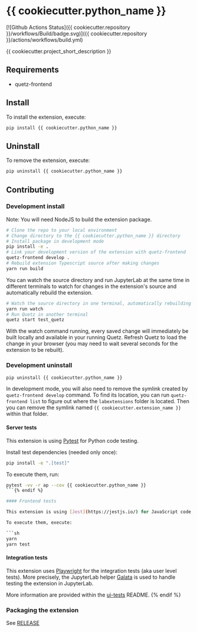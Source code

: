 # {{ cookiecutter.python_name }}

[![Github Actions Status]({{ cookiecutter.repository }}/workflows/Build/badge.svg)]({{ cookiecutter.repository }}/actions/workflows/build.yml)

{{ cookiecutter.project_short_description }}


## Requirements

* quetz-frontend

## Install

To install the extension, execute:

```bash
pip install {{ cookiecutter.python_name }}
```

## Uninstall

To remove the extension, execute:

```bash
pip uninstall {{ cookiecutter.python_name }}
```
## Contributing

### Development install

Note: You will need NodeJS to build the extension package.

```bash
# Clone the repo to your local environment
# Change directory to the {{ cookiecutter.python_name }} directory
# Install package in development mode
pip install -e .
# Link your development version of the extension with quetz-frontend
quetz-frontend develop .
# Rebuild extension Typescript source after making changes
yarn run build
```

You can watch the source directory and run JupyterLab at the same time in different terminals to watch for changes in the extension's source and automatically rebuild the extension.

```bash
# Watch the source directory in one terminal, automatically rebuilding when needed
yarn run watch
# Run Quetz in another terminal
quetz start test_quetz
```

With the watch command running, every saved change will immediately be built locally and available in your running Quetz. Refresh Quetz to load the change in your browser (you may need to wait several seconds for the extension to be rebuilt).

### Development uninstall

```bash
pip uninstall {{ cookiecutter.python_name }}
```

In development mode, you will also need to remove the symlink created by `quetz-frontend develop`
command. To find its location, you can run `quetz-frontend list` to figure out where the `labextensions`
folder is located. Then you can remove the symlink named `{{ cookiecutter.extension_name }}` within that folder.

#### Server tests

This extension is using [Pytest](https://docs.pytest.org/) for Python code testing.

Install test dependencies (needed only once):

```sh
pip install -e ".[test]"
```

To execute them, run:

```sh
pytest -vv -r ap --cov {{ cookiecutter.python_name }}
```{% endif %}

#### Frontend tests

This extension is using [Jest](https://jestjs.io/) for JavaScript code testing.

To execute them, execute:

```sh
yarn
yarn test
```

#### Integration tests

This extension uses [Playwright](https://playwright.dev/docs/intro/) for the integration tests (aka user level tests).
More precisely, the JupyterLab helper [Galata](https://github.com/jupyterlab/jupyterlab/tree/master/galata) is used to handle testing the extension in JupyterLab.

More information are provided within the [ui-tests](./ui-tests/README.md) README.
{% endif %}
### Packaging the extension

See [RELEASE](RELEASE.md)
